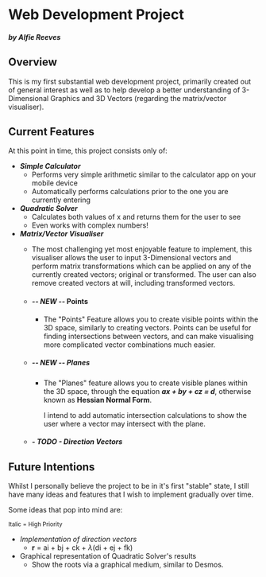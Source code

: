 # Web Development Project
##### by Alfie Reeves

## Overview

This is my first substantial web development project, primarily created out of general interest as well as to help develop a better understanding of 3-Dimensional Graphics 
and 3D Vectors (regarding the matrix/vector visualiser).

## Current Features

At this point in time, this project consists only of:
- ***Simple Calculator***
  - Performs very simple arithmetic similar to the calculator app on your mobile device
  - Automatically performs calculations prior to the one you are currently entering
- ***Quadratic Solver***
  - Calculates both values of x and returns them for the user to see
  - Even works with complex numbers!
- ***Matrix/Vector Visualiser***
  - The most challenging yet most enjoyable feature to implement, this visualiser allows the user to input
  3-Dimensional vectors and perform matrix transformations which can be applied on any of the currently created vectors; original or transformed.
  The user can also remove created vectors at will, including transformed vectors.
  
  - #### ***-- NEW --*** Points
    - The "Points" Feature allows you to create visible points within the 3D space, similarly to creating vectors.
      Points can be useful for finding intersections between vectors, and can make visualising more complicated vector combinations 
      much easier.
  
  - ##### ***-- NEW --*** Planes
    - The "Planes" feature allows you to create visible planes within the 3D space, through the equation
      ***ax + by + cz = d***,
      otherwise known as **Hessian Normal Form**.
      
      I intend to add automatic intersection calculations to show the user where a vector may intersect with the plane.
  
  
  - ##### *- TODO -* Direction Vectors
  

## Future Intentions

Whilst I personally believe the project to be in it's first "stable" state, I still have many ideas and features that I wish to implement gradually over time.

Some ideas that pop into mind are:

<sup>Italic = High Priority</sup>

- *Implementation of direction vectors*
  - **r** = ai + bj + ck + *λ*(di + ej + fk)
- Graphical representation of Quadratic Solver's results
  - Show the roots via a graphical medium, similar to Desmos.
